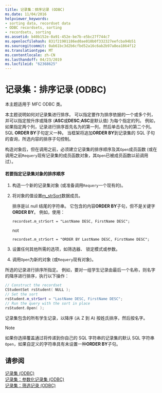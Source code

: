 ```yaml
---
title: 记录集：排序记录 (ODBC)
ms.date: 11/04/2016
helpviewer_keywords:
- sorting data, recordset data
- ODBC recordsets, sorting
- recordsets, sorting
ms.assetid: b40b152e-0a91-452e-be7b-e5bc27f744c7
ms.openlocfilehash: 831f21901186ed0ae010b0f332327eefcba94b51
ms.sourcegitcommit: 0ab61bc3d2b6cfbd52a16c6ab2b97a8ea1864f12
ms.translationtype: MT
ms.contentlocale: zh-CN
ms.lasthandoff: 04/23/2019
ms.locfileid: "62368625"
---
```

# <a name="recordset-sorting-records-odbc"></a>记录集：排序记录 (ODBC)

本主题适用于 MFC ODBC 类。

本主题说明如何对记录集进行排序。 可以指定要作为排序依据的一个或多个列，并可以指定按升序或降序 (**ASC**或**DESC**;**ASC**是默认值) 为每个指定的列。 例如，如果指定两个列，记录进行排序首先名为的第一列，然后单击名为的第二个列。 SQL **ORDER BY**子句定义一种。 当框架将追加**ORDER BY**到记录集的 SQL 子句的查询，所选内容的排序子句控制。

构造对象后，但在调用之前，必须建立记录集的排序顺序及其`Open`成员函数 (或在调用之前`Requery`现有记录集的成员函数对象，其`Open`已被成员函数以前调用过）。

#### <a name="to-specify-a-sort-order-for-a-recordset-object"></a>若要指定记录集对象的排序顺序

1. 构造一个新的记录集对象 (或准备调用`Requery`一个现有的)。

1. 将对象的值设置[m_strSort](../../mfc/reference/crecordset-class.md#m_strsort)数据成员。

   排序是以 null 结尾的字符串。 它包含的内容**ORDER BY**子句，但不是关键字**ORDER BY**。 例如，使用：

    ```
    recordset.m_strSort = "LastName DESC, FirstName DESC";
    ```

   not

    ```
    recordset.m_strSort = "ORDER BY LastName DESC, FirstName DESC";
    ```

1. 设置任何其他所需的选项，如筛选器、 锁定模式或参数。

1. 调用`Open`为新的对象 (或`Requery`现有对象)。

所选的记录进行排序所指定。 例如，要对一组学生记录由最后一个名称，则名字的降序进行排序，执行以下操作：

```cpp
// Construct the recordset
CStudentSet rsStudent( NULL );
// Set the sort
rsStudent.m_strSort = "LastName DESC, FirstName DESC";
// Run the query with the sort in place
rsStudent.Open( );
```

记录集包含的所有学生记录，以降序 (从 Z 到 A) 按姓氏排序，然后按名字。

> [!NOTE]
>  如果你选择覆盖通过将传递到你自己的 SQL 字符串的记录集的默认 SQL 字符串`Open`，如果自定义的字符串具有未设置一种**ORDER BY**子句。

## <a name="see-also"></a>请参阅

[记录集 (ODBC)](../../data/odbc/recordset-odbc.md)<br/>
[记录集：参数化记录集 (ODBC)](../../data/odbc/recordset-parameterizing-a-recordset-odbc.md)<br/>
[记录集：筛选记录 (ODBC)](../../data/odbc/recordset-filtering-records-odbc.md)